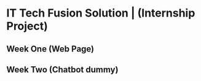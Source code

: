 # IT Tech Fusion Solution | (Internship Project)


## Week One (Web Page)
## Week Two (Chatbot dummy)